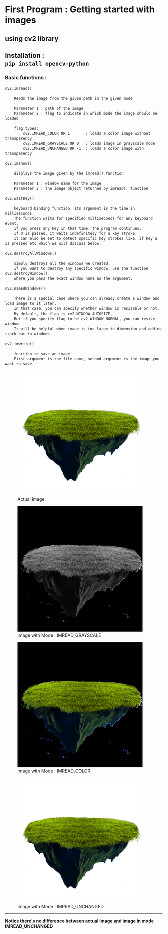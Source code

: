 # First Program : Getting started with images
## using cv2 library

## Installation : <code> pip install opencv-python</code>

### Basic functions :
    cv2.imread()

        Reads the image from the given path in the given mode

        Parameter 1 : path of the image
        Parameter 2 : flag to indicate in which mode the image should be loaded

        flag types:
            cv2.IMREAD_COLOR OR 1       : loads a color image without transparency
            cv2.IMREAD_GRAYSCALE OR 0   : loads image in grayscale mode
            cv2.IMREAD_UNCHANGED OR -1  : loads a color image with transparency

    cv2.imshow()

        displays the image given by the imread() function

        Parameter 1 : window name for the image
        Parameter 2 : the image object returned by imread() function

    cv2.waitKey()

        keyboard binding function, its argument is the time in milliseconds.
        The function waits for specified milliseconds for any keyboard event.
        If you press any key in that time, the program continues.
        If 0 is passed, it waits indefinitely for a key stroke.
        It can also be set to detect specific key strokes like, if key a is pressed etc which we will discuss below.

    cv2.destroyAllWindows()

        simply destroys all the windows we created.
        If you want to destroy any specific window, use the function cv2.destroyWindow() 
        where you pass the exact window name as the argument.

    cv2.namedWindows()

        There is a special case where you can already create a window and load image to it later.
        In that case, you can specify whether window is resizable or not.
        By default, the flag is cv2.WINDOW_AUTOSIZE.
        But if you specify flag to be cv2.WINDOW_NORMAL, you can resize window.
        It will be helpful when image is too large in dimension and adding track bar to windows.

    cv2.imwrite()

        function to save an image.
        First argument is the file name, second argument is the image you want to save.

<figure>
<img src="https://github.com/Ajinkya-Sonawane/Python/blob/master/Open%20Cv%20tutorial/Getting%20startted%20with%20images/a.png" width =400 height=400 >     
<figcaption> Actual Image</figcaption>
</figure>

<figure>
<img src="https://github.com/Ajinkya-Sonawane/Python/blob/master/Open%20Cv%20tutorial/Getting%20startted%20with%20images/a_bw.png" width =400 height=400 >     
<figcaption> Image with Mode : IMREAD_GRAYSCALE </figcaption>
</figure>

<figure>
<img src="https://github.com/Ajinkya-Sonawane/Python/blob/master/Open%20Cv%20tutorial/Getting%20startted%20with%20images/a_c.png" width =400 height=400 >     
<figcaption> Image with Mode : IMREAD_COLOR </figcaption>
</figure>

<figure>
<img src="https://github.com/Ajinkya-Sonawane/Python/blob/master/Open%20Cv%20tutorial/Getting%20startted%20with%20images/a_cwo.png" width =400 height=400 >     
<figcaption> Image with Mode : IMREAD_UNCHANGED</figcaption>
</figure>
<hr>
<b> Notice there's no difference between actual image and image in mode IMREAD_UNCHANGED </b>
